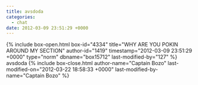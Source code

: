 ```yaml
---
title: avsdoda
categories:
  - chat
date: 2012-03-09 23:51:29 +0000
---
```

{% include box-open.html box-id="4334" title="WHY ARE YOU POKIN AROUND MY SECTION" author-id="1419" timestamp="2012-03-09 23:51:29 +0000" type="norm" dbname="box15712" last-modified-by="127" %}
avsdoda
{% include box-close.html author-name="Captain Bozo" last-modified-on="2012-03-22 18:58:33 +0000" last-modified-by-name="Captain Bozo" %}
